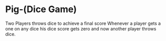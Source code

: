 # Pig-(Dice Game)
Two Players throws dice to achieve a final score
Whenever a player gets a one on any dice his dice score gets zero and now another player throws dice.
